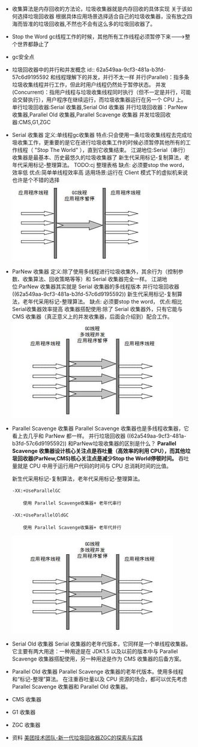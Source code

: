- 收集算法是内存回收的方法论，垃圾收集器就是内存回收的具体实现
  关于该如何选择垃圾回收器
  根据具体应用场景选择适合自己的垃圾收集器，没有放之四海而皆准的垃圾回收器,不然也不会有这么多的垃圾回收器了。
- Stop the Word
  gc线程工作的时候，其他所有工作线程必须暂停下来--->整个世界都静止了
- gc安全点
- 垃圾回收器中的并行和并发概念
  id:: 62a549aa-9cf3-481a-b3fd-57c6d9195592
  和线程理解下的并发，并行不太一样
  并行(Parallel)：指多条垃圾收集线程并行工作，但此时用户线程仍然处于暂停状态。
  并发(Concurrent)：指用户线程与垃圾收集线程同时执行（但不一定是并行，可能会交替执行），用户程序在继续运行，而垃圾收集器运行在另一个 CPU 上。
  单行垃圾回收器:Serial 收集器,Serial Old 收集器
  并行垃圾回收器：ParNew 收集器,Parallel Old 收集器,Parallel Scavenge 收集器
  并发垃圾回收器:CMS,G1,ZGC
- Serial 收集器
  定义:单线程gc收集器
  特点:只会使用一条垃圾收集线程去完成垃圾收集工作，更重要的是它在进行垃圾收集工作的时候必须暂停其他所有的工作线程（ "Stop The World" ），直到它收集结束。
  江湖地位:Serial（串行）收集器是最基本、历史最悠久的垃圾收集器了
  新生代采用标记-复制算法，老年代采用标记-整理算法。
  TODO:cj 整理表格
  缺点:
  必须要stop the word，效率低
  优点:简单单线程效率高
  适用场景:运行在 Client 模式下的虚拟机来说也许是个不错的选择
  ![Serial收集器.png](../assets/image_1654998721752_0.png)
- ParNew 收集器
  定义:除了使用多线程进行垃圾收集外，其余行为（控制参数、收集算法、回收策略等等）和 Serial 收集器完全一样。
  江湖地位:ParNew 收集器其实就是 Serial 收集器的多线程版本
  并行垃圾回收器 ((62a549aa-9cf3-481a-b3fd-57c6d9195592)) 
  新生代采用标记-复制算法，老年代采用标记-整理算法。
  缺点:
  必须要stop the word，
  优点:相比Serial收集器效率提高
  收集器搭配使用:除了 Serial 收集器外，只有它能与 CMS 收集器（真正意义上的并发收集器，后面会介绍到）配合工作。
  ![ParNew 收集器.png](../assets/image_1654999079601_0.png)
- Parallel Scavenge 收集器
  Parallel Scavenge 收集器也是多线程收集器，它看上去几乎和 ParNew 都一样。
  并行垃圾回收器 ((62a549aa-9cf3-481a-b3fd-57c6d9195592)) 
  和ParNew垃圾收集器的区别是什么？
  **Parallel Scavenge 收集器设计核心关注点是吞吐量（高效率的利用 CPU），而其他垃圾回收器(ParNew,CMS)核心关注点是减少Stop the World停顿时间。**
  吞吐量就是 CPU 中用于运行用户代码的时间与 CPU 总消耗时间的比值。
  
  新生代采用标记-复制算法，老年代采用标记-整理算法。
  ```
  -XX:+UseParallelGC
  
      使用 Parallel Scavenge收集器+ 老年代串行
  
  -XX:+UseParallelOldGC
  
      使用 Parallel Scavenge收集器+ 老年代并行
  ```
  ![Parallel Scavenge 收集器.png](../assets/image_1655002559474_0.png)
- Serial Old 收集器
  Serial 收集器的老年代版本，它同样是一个单线程收集器。
  它主要有两大用途：一种用途是在 JDK1.5 以及以前的版本中与 Parallel Scavenge 收集器搭配使用，另一种用途是作为 CMS 收集器的后备方案。
- Parallel Old 收集器
  Parallel Scavenge 收集器的老年代版本。使用多线程和“标记-整理”算法。
  在注重吞吐量以及 CPU 资源的场合，都可以优先考虑 Parallel Scavenge 收集器和 Parallel Old 收集器。
- CMS 收集器
- G1 收集器
- ZGC 收集器
- 资料
  [美团技术团队-新一代垃圾回收器ZGC的探索与实践](https://tech.meituan.com/2020/08/06/new-zgc-practice-in-meituan.html)